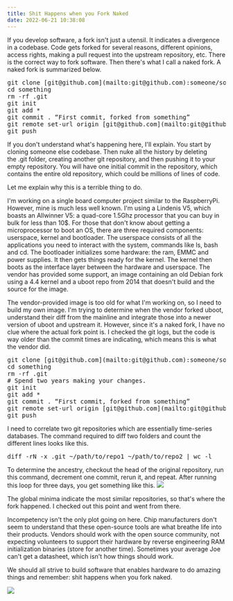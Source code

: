```yaml
---
title: Shit Happens when you Fork Naked
date: 2022-06-21 10:38:08
---
```


If you develop software, a fork isn't just a utensil. It indicates a divergence in a codebase. Code gets forked for several reasons, different opinions, access rights, making a pull request into the upstream repository, etc. There is the correct way to fork software. Then there's what I call a naked fork. A naked fork is summarized below.
<pre>git clone [git@github.com](mailto:git@github.com):someone/something.git
cd something
rm -rf .git
git init
git add *
git commit . “First commit, forked from something” 
git remote set-url origin [git@github.com](mailto:git@github.com):me/something.git
git push</pre>

If you don't understand what's happening here, I'll explain. You start by cloning someone else codebase. Then nuke all the history by deleting the .git folder, creating another git repository, and then pushing it to your empty repository. You will have one initial commit in the repository, which contains the entire old repository, which could be millions of lines of code.

Let me explain why this is a terrible thing to do.

I'm working on a single board computer project similar to the RaspberryPi. However, mine is much less well known. I'm using a Lindenis V5, which boasts an Allwinner V5: a quad-core 1.5Ghz processor that you can buy in bulk for less than 10$. For those that don't know about getting a microprocessor to boot an OS, there are three required components: userspace, kernel and bootloader. The userspace consists of all the applications you need to interact with the system, commands like ls, bash and cd. The bootloader initializes some hardware: the ram, EMMC and power supplies. It then gets things ready for the kernel. The kernel then boots as the interface layer between the hardware and userspace. The vendor has provided some support, an image containing an old Debian fork using a 4.4 kernel and a uboot repo from 2014 that doesn't build and the source for the image.

The vendor-provided image is too old for what I'm working on, so I need to build my own image. I'm trying to determine when the vendor forked uboot, understand their diff from the mainline and integrate those into a newer version of uboot and upstream it. However, since it's a naked fork, I have no clue where the actual fork point is. I checked the git logs, but the code is way older than the commit times are indicating, which means this is what the vendor did.
<pre>git clone [git@github.com](mailto:git@github.com):someone/something.git
cd something
rm -rf .git
# Spend two years making your changes. 
git init
git add *
git commit . “First commit, forked from something” 
git remote set-url origin [git@github.com](mailto:git@github.com):me/something.git
git push</pre>

I need to correlate two git repositories which are essentially time-series databases. The command required to diff two folders and count the different lines looks like this.
<pre>diff -rN -x .git ~/path/to/repo1 ~/path/to/repo2 | wc -l</pre>

To determine the ancestry, checkout the head of the original repository, run this command, decrement one commit, rerun it, and repeat. After running this loop for three days, you get something like this.
![](https://cdn-images-1.medium.com/max/1000/1*xLFqwl5nupb25FLpOSKQPQ.png)

The global minima indicate the most similar repositories, so that's where the fork happened. I checked out this point and went from there.

Incompetency isn't the only plot going on here. Chip manufacturers don't seem to understand that these open-source tools are what breathe life into their products. Vendors should work with the open source community, not expecting volunteers to support their hardware by reverse engineering RAM initialization binaries (store for another time). Sometimes your average Joe can't get a datasheet, which isn't how things should work.

We should all strive to build software that enables hardware to do amazing things and remember: shit happens when you fork naked.

![](https://cdn-images-1.medium.com/max/439/1*jLKPcodaqjUM0Pczw-qkMg.png)
